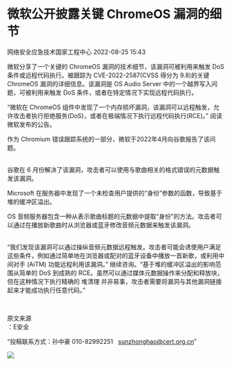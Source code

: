 #  微软公开披露关键 ChromeOS 漏洞的细节   
 网络安全应急技术国家工程中心   2022-08-25 15:43  
  
微软分享了一个关键的 ChromeOS 漏洞的技术细节，该漏洞可被利用来触发 DoS 条件或远程代码执行。被跟踪为 CVE-2022-2587(CVSS 得分为 9.8)的关键 ChromeOS 漏洞的详细信息。该漏洞是 OS Audio Server 中的一个越界写入问题，可被利用来触发 DoS 条件，或者在特定情况下实现远程代码执行。  
  
“微软在 ChromeOS 组件中发现了一个内存损坏漏洞，该漏洞可以远程触发，允许攻击者执行拒绝服务(DoS)，或者在极端情况下执行远程代码执行(RCE)。” 阅读微软发布的公告。  
  
作为 Chromium 错误跟踪系统的一部分，微软于2022年4月向谷歌报告了该问题。  
   
  
谷歌在 6 月份解决了该漏洞，攻击者可以使用与歌曲相关的格式错误的元数据触发该漏洞。  
  
Microsoft 在服务器中发现了一个未检查用户提供的“身份”参数的函数，导致基于堆的缓冲区溢出。  
  
OS 音频服务器包含一种从表示歌曲标题的元数据中提取“身份”的方法。攻击者可以通过在播放新歌曲时从浏览器或蓝牙修改音频元数据来触发该漏洞。  
   
  
“我们发现该漏洞可以通过操纵音频元数据远程触发。攻击者可能会诱使用户满足这些条件，例如通过简单地在浏览器或配对的蓝牙设备中播放一首新歌，或利用中间对手 (AiTM) 功能远程利用该漏洞。” 继续咨询。“基于堆的缓冲区溢出的影响范围从简单的 DoS 到成熟的 RCE。虽然可以通过媒体元数据操作来分配和释放块，但在这种情况下执行精确的 堆清理 并非易事，攻击者需要将漏洞与其他漏洞链接起来才能成功执行任意代码。”  
  
   
  
  
原文来源  
：E安全  
  
“投稿联系方式：孙中豪 010-82992251   sunzhonghao@cert.org.cn”  
  
![](https://mmbiz.qpic.cn/mmbiz_jpg/GoUrACT176njVOPvfib4X3jQ6GIHLtX8SSDvbpmcpr4uu3X7ELG7PDjdaLVeq4Er02ZoicTPvxrC6KCVH3bssUVw/640?wx_fmt=jpeg&wxfrom=5&wx_lazy=1&wx_co=1 "")  
